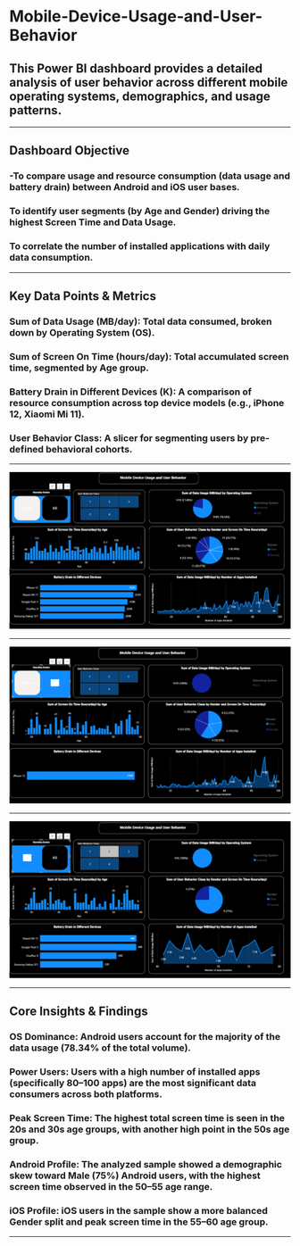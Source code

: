 # Mobile-Device-Usage-and-User-Behavior

## This Power BI dashboard provides a detailed analysis of user behavior across different mobile operating systems, demographics, and usage patterns.
<hr>

## Dashboard Objective

### -To compare usage and resource consumption (data usage and battery drain) between Android and iOS user bases.

### To identify user segments (by Age and Gender) driving the highest Screen Time and Data Usage.

### To correlate the number of installed applications with daily data consumption.
<hr>

## Key Data Points & Metrics

### Sum of Data Usage (MB/day): Total data consumed, broken down by Operating System (OS).

### Sum of Screen On Time (hours/day): Total accumulated screen time, segmented by Age group.

### Battery Drain in Different Devices (K): A comparison of resource consumption across top device models (e.g., iPhone 12, Xiaomi Mi 11).

### User Behavior Class: A slicer for segmenting users by pre-defined behavioral cohorts.
<hr>

<img src="dashboard ss\dashboard1.PNG" alt="Full Dashboard">
<hr>
<img src="dashboard ss\dashboard2.PNG" alt="Data of Ios device">
<hr>
<img src="dashboard ss\dashboard3.PNG" alt="Data of Level 3 Android device usage">
<hr>

## Core Insights & Findings

### OS Dominance: Android users account for the majority of the data usage (78.34% of the total volume).

### Power Users: Users with a high number of installed apps (specifically 80–100 apps) are the most significant data consumers across both platforms.

### Peak Screen Time: The highest total screen time is seen in the 20s and 30s age groups, with another high point in the 50s age group.

### Android Profile: The analyzed sample showed a demographic skew toward Male (75%) Android users, with the highest screen time observed in the 50–55 age range.

### iOS Profile: iOS users in the sample show a more balanced Gender split and peak screen time in the 55–60 age group.
<hr>
